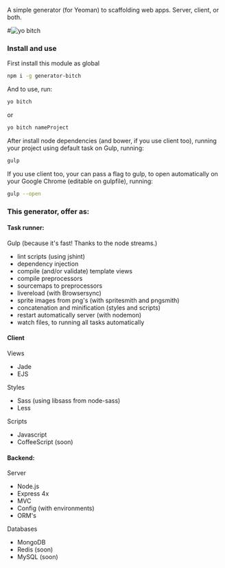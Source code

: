 A simple generator (for Yeoman) to scaffolding web apps. Server, client, or both.

#![yo bitch](https://s-media-cache-ak0.pinimg.com/736x/8e/92/49/8e92494fa649c20fea2cd27de1f4d254.jpg)

### Install and use
First install this module as global
```sh
npm i -g generator-bitch
```

And to use, run:
```sh
yo bitch
```
or
```sh
yo bitch nameProject
```

After install node dependencies (and bower, if you use client too), running your project using default task on Gulp, running:

```sh
gulp
```

If you use client too, your can pass a flag to gulp, to open automatically on your Google Chrome (editable on gulpfile), running:

```sh
gulp --open
```

### This generator, offer as:

#### Task runner:
Gulp (because it's fast! Thanks to the node streams.)
- lint scripts (using jshint)
- dependency injection
- compile (and/or validate) template views
- compile preprocessors
- sourcemaps to preprocessors
- livereload (with Browsersync)
- sprite images from png's (with spritesmith and pngsmith)
- concatenation and minification (styles and scripts)
- restart automatically server (with nodemon)
- watch files, to running all tasks automatically

#### Client

Views
- Jade
- EJS

Styles
  - Sass (using libsass from node-sass)
  - Less

Scripts
- Javascript
- CoffeeScript (soon)


<!-- Tools and frameworks:
- jQuery (2x)
- Angular.js
- Bootstrap
- Foundation -->


#### Backend:

Server
- Node.js
- Express 4x
- MVC
- Config (with environments)
- ORM's

Databases
- MongoDB
- Redis (soon)
- MySQL (soon)

